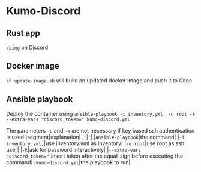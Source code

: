 # Kumo-Discord

## Rust app
`/ping` on Discord

## Docker image
`sh update-image.sh` will build an updated docker image and push it to Gitea

## Ansible playbook
Deploy the container using `ansible-playbook -i inventory.yml, -u root -k --extra-vars "discord_token=" kumo-discord.yml`

The parameters `-u` and `-k` are not necessary if key based ssh authentication is used
|segment|explanation|
|-|-|
|`ansible-playbook`|the command|
|`-i inventory.yml,`|use inventory.yml as inventory|
|`-u root`|use root as ssh user|
|`-k`|ask for password interactively|
|`--extra-vars "discord_token="`|insert token after the equal-sign before executing the command|
|`kumo-discord.yml`|the playbook to run|